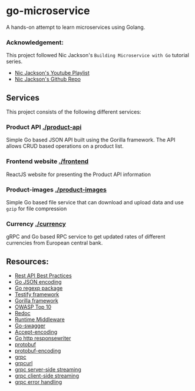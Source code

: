 # go-microservice
A hands-on attempt to learn microservices using Golang. 

### Acknowledgement:
This project followed Nic Jackson's `Building Microservice with Go` tutorial series.

- [Nic Jackson's Youtube Playlist](https://www.youtube.com/playlist?list=PLmD8u-IFdreyh6EUfevBcbiuCKzFk0EW_)
- [Nic Jackson's Github Repo](https://github.com/nicholasjackson/building-microservices-youtube)

## Services
This project consists of the following different services:

### Product API [./product-api](./product-api)
Simple Go based JSON API built using the Gorilla framework. The API allows CRUD based operations on a product list.

### Frontend website [./frontend](./frontend)
ReactJS website for presenting the Product API information

### Product-images [./product-images](./product-images)
Simple Go based file service that can download and upload data and use `gzip` for file compression

### Currency [./currency](./currency)
gRPC and Go based RPC service to get updated rates of different currencies from European central bank. 

## Resources:
- [Rest API Best Practices](https://docs.microsoft.com/en-us/azure/architecture/best-practices/api-design)
- [Go JSON encoding](https://pkg.go.dev/encoding/json)
- [Go regexp package](https://pkg.go.dev/regexp)
- [Testify framework](https://github.com/stretchr/testify)
- [Gorilla framework](https://www.gorillatoolkit.org/)
- [OWASP Top 10](https://www.cloudflare.com/learning/security/threats/owasp-top-10/)
- [Redoc](https://github.com/Redocly/redoc)
- [Runtime Middleware](https://github.com/go-openapi/runtime/tree/master/middleware)
- [Go-swagger](https://github.com/go-swagger/go-swagger)
- [Accept-encoding](https://developer.mozilla.org/en-US/docs/Web/HTTP/Headers/Accept-Encoding)
- [Go http responsewriter](https://pkg.go.dev/net/http#ResponseWriter)
- [protobuf](https://developers.google.com/protocol-buffers/docs/proto3)
- [protobuf-encoding](https://developers.google.com/protocol-buffers/docs/encoding)
- [grpc](https://grpc.io/)
- [grpcurl](https://github.com/fullstorydev/grpcurl)
- [grpc server-side streaming](https://grpc.io/docs/languages/go/basics/#server-side-streaming-rpc)
- [grpc client-side streaming](https://grpc.io/docs/languages/go/basics/#client-side-streaming-rpc)
- [grpc error handling](https://grpc.io/docs/guides/error/)